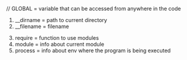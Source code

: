 // GLOBAL = variable that can be accessed from anywhere in the code

1.  \_\_dirname = path to current directory
2.  \_\_filename = filename

3)  require = function to use modules
4)  module = info about current module
5)  process = info about env where the program is being executed
